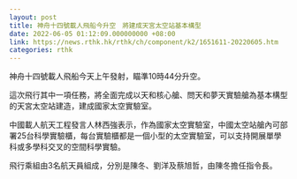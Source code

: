 ```yaml
---
layout: post
title: 神舟十四號載人飛船今升空　將建成天宮太空站基本構型
date: 2022-06-05 01:12:09.000000000 +08:00
link: https://news.rthk.hk/rthk/ch/component/k2/1651611-20220605.htm
categories: rthk
---
```


神舟十四號載人飛船今天上午發射，瞄準10時44分升空。

這次飛行其中一項任務，將全面完成以天和核心艙、問天和夢天實驗艙為基本構型的天宮太空站建造，建成國家太空實驗室。

中國載人航天工程發言人林西強表示，作為國家太空實驗室，中國太空站艙內可部署25台科學實驗櫃，每台實驗櫃都是一個小型的太空實驗室，可以支持開展單學科或多學科交叉的空間科學實驗。

飛行乘組由3名航天員組成，分別是陳冬、劉洋及蔡旭哲，由陳冬擔任指令長。
